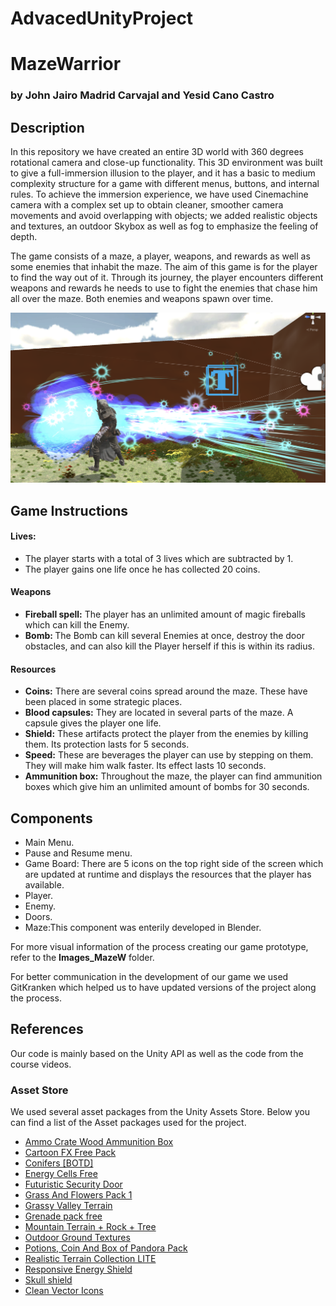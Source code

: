 # AdvacedUnityProject

<h1>MazeWarrior</h1>
<h3> by John Jairo Madrid Carvajal and Yesid Cano Castro </h3>

<h2>Description</h2>
<p>In this repository we have created an entire 3D world with 360 degrees rotational camera and close-up functionality. This 3D environment was built to give a full-immersion illusion to the player, and it has a basic to medium complexity structure for a game with different menus, buttons, and internal rules. To achieve the immersion experience, we have used Cinemachine camera with a complex set up to obtain cleaner, smoother camera movements and avoid overlapping with objects; we added realistic objects and textures, an outdoor Skybox as well as fog to emphasize the feeling of depth.
  
The game consists of a maze, a player, weapons, and rewards as well as some enemies that inhabit the maze. The aim of this game is for the player to find the way out of it. Through its journey, the player encounters different weapons and rewards he needs to use to fight the enemies that chase him all over the maze. Both enemies and weapons spawn over time.</p>

![alt text](https://github.com/JohnMadrid/AdvancedUnityProject/blob/main/Images_MazeW/fireball_magic3.png)


<div>
<h2>Game Instructions</h2>
<h4>Lives:</h4>
<p><ul>
  <li>The player starts with a total of 3 lives which are subtracted by 1.</li>
  <li>The player gains one life once he has collected 20 coins.</li>
  </ul>

</p>

<h4>Weapons  </h4>
<ul> <li> <strong>Fireball spell:</strong>  The player has an unlimited amount of magic fireballs which can kill the Enemy. </li>
<li><strong>Bomb: </strong> The Bomb can kill several Enemies at once, destroy the door obstacles, and can also kill the Player herself if this is within its radius.</li>
</ul>

<h4>Resources</h4>
<ul>
  <li><strong>Coins:</strong> There are several coins spread around the maze. These have been placed in some strategic places.</li>
  <li><strong>Blood capsules:</strong> They are located in several parts of the maze. A capsule gives the player one life.</li>
  <li><strong>Shield:</strong> These artifacts protect the player from the enemies by killing them. Its protection lasts for 5 seconds.</li>
  <li><strong>Speed:</strong> These are beverages the player can use by stepping on them. They will make him walk faster. Its effect lasts 10 seconds.</li>
  <li><strong>Ammunition box:</strong> Throughout the maze, the player can find ammunition boxes which give him an unlimited amount of bombs for 30 seconds.</li>
  
 </ul>
</div>

<h2> Components</h2>
<ul>
  <li>Main Menu.</li>
  <li>Pause and Resume menu.</li>
  <li>Game Board: There are 5 icons on the top right side of the screen which are updated at runtime and displays the resources that the player has available. </li>
  
<li> Player.</li>
<li> Enemy.</li>
<li>Doors.</li>
<li>Maze:This component was enterily developed in Blender.  </li>
</ul>


<p>For more visual information of the process creating our game prototype, refer to the <strong>Images_MazeW</strong> folder.</p>
<p>For better communication in the development of our game we used GitKranken which helped us to have updated versions of the project along the process.</p>


<h2>References</h2>
<p> Our code is mainly based on the Unity API as well as the code from the course videos. </p>
<h3> Asset Store</h3>
<p> We used several asset packages from the Unity Assets Store. Below you can find a list of the Asset packages used for the project.</p>
<ul> 
  <li><a href="https://assetstore.unity.com/packages/3d/props/weapons/ammo-crate-wood-ammunition-box-90071">Ammo Crate Wood Ammunition Box</a></li>
  
  <li> <a href= "https://assetstore.unity.com/packages/vfx/particles/cartoon-fx-free-pack-169179">Cartoon FX Free Pack</a></li>
  <li> <a href= "https://assetstore.unity.com/packages/3d/vegetation/trees/conifers-botd-142076">Conifers [BOTD]</a></li>
  <li> <a href= "https://assetstore.unity.com/packages/3d/environments/sci-fi/energy-cells-free-166830">Energy Cells Free</a></li>
  <li> <a href= "https://assetstore.unity.com/packages/3d/props/interior/futuristic-security-door-182385">Futuristic Security Door</a></li>
  <li> <a href= "https://assetstore.unity.com/packages/2d/textures-materials/nature/grass-and-flowers-pack-1-17100">Grass And Flowers Pack 1</a></li>
  <li> <a href= "https://assetstore.unity.com/packages/3d/environments/landscapes/grassy-valley-terrains-60497">Grassy Valley Terrain</a></li>
  <li> <a href= "https://assetstore.unity.com/packages/3d/props/weapons/grenade-pack-free-83440">Grenade pack free</a></li>
  <li> <a href= "https://assetstore.unity.com/packages/3d/environments/landscapes/mountain-terrain-rock-tree-97905">Mountain Terrain + Rock + Tree</a></li>
  <li> <a href= "https://assetstore.unity.com/packages/2d/textures-materials/floors/outdoor-ground-textures-12555">Outdoor Ground Textures</a></li>
  <li> <a href= "https://assetstore.unity.com/packages/3d/props/potions-coin-and-box-of-pandora-pack-71778">Potions, Coin And Box of Pandora Pack</a></li>
  <li> <a href= "https://assetstore.unity.com/packages/3d/environments/landscapes/realistic-terrain-collection-lite-47726">Realistic Terrain Collection LITE</a></li>
  <li> <a href= "https://assetstore.unity.com/packages/3d/environments/landscapes/realistic-terrain-collection-lite-47726">Responsive Energy Shield</a></li>
  <li> <a href= "https://assetstore.unity.com/packages/3d/props/clothing/armor/skull-shield-76967">Skull shield</a></li>
  <li> <a href= "https://assetstore.unity.com/packages/2d/gui/icons/clean-vector-icons-132084">Clean Vector Icons</a></li>
  
</ul>

